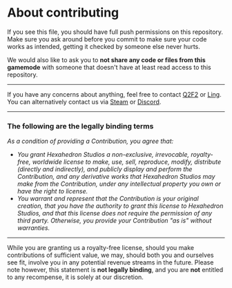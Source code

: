 

# About contributing

If you see this file, you should have full push permissions on this repository.
Make sure you ask around before you commit to make sure your code works as intended, getting it checked by someone else never hurts.

We would also like to ask you to **not share any code or files from this gamemode** with someone that doesn't have at least read access to this repository.

---------

If you have any concerns about anything, feel free to contact [Q2F2](mailto:q2f2@hexahedron.pw) or [Ling](mailto:ling@hexahedron.pw).
You can alternatively contact us via [Steam](http://steamcommunity.com/groups/hexahedronic) or [Discord](https://discord.gg/stdEJkF).

----

### The following are the legally binding terms

*As a condition of providing a Contribution, you agree that:*
- *You grant Hexahedron Studios a non-exclusive, irrevocable, royalty-free, worldwide license
to make, use, sell, reproduce, modify, distribute (directly and indirectly),
and publicly display and perform the Contribution, and any derivative works
that Hexahedron Studios may make from the Contribution, under any intellectual property you
own or have the right to license.*
- *You warrant and represent that the Contribution is your original creation,
that you have the authority to grant this license to Hexahedron Studios, and that this
license does not require the permission of any third party.  Otherwise, you
provide your Contribution "as is" without warranties.*

---------

While you are granting us a royalty-free license, should you make contributions of sufficient value, we may, should both you and ourselves see fit, involve you in any potential revenue streams in the future.
Please note however, this statement is **not legally binding**, and you are **not** entitled to any recompense, it is solely at our discretion.

